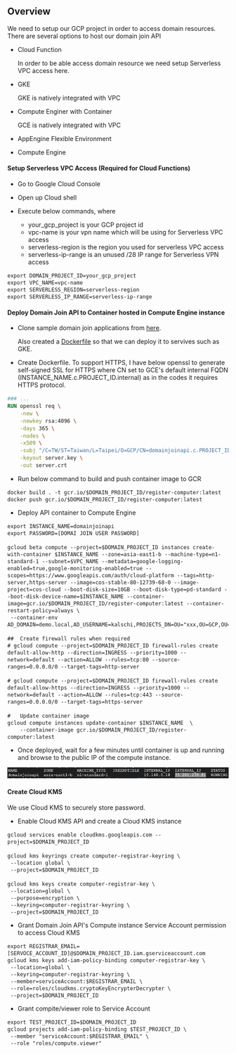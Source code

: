 ##  Overview

We need to setup our GCP project in order to access domain resources. There are several options to host our domain join API

-   Cloud Function
    
    In order to be able access domain resource we need setup Serverless VPC access here.

-   GKE

    GKE is natively integrated with VPC

-   Compute Enginer with Container

    GCE is natively integrated with VPC

-   AppEngine Flexible Environment

-   Compute Engine

####    Setup Serverless VPC Access (Required for Cloud Functions)

-   Go to Google Cloud Console

-   Open up Cloud shell

-   Execute below commands, where

    -   your_gcp_project is your GCP project id
    -   vpc-name is your vpn name which will be using for Serverless VPC access
    -   serverless-region is the region you used for serverless VPC access
    -   serverless-ip-range is an unused /28 IP range for Serverless VPN access

```shell
export DOMAIN_PROJECT_ID=your_gcp_project
export VPC_NAME=vpc-name
export SERVERLESS_REGION=serverless-region
export SERVERLESS_IP_RANGE=serverless-ip-range
```


####    Deploy Domain Join API to Container hosted in Compute Engine instance

-   Clone sample domain join applications from [here](https://github.com/GoogleCloudPlatform/gce-automated-ad-join/tree/master/register-computer).

    Also created a [Dockerfile](./src//auto-domain-join/register-computer/Dockerfile) so that we can deploy it to servives such as GKE.

-   Create Dockerfile. To support HTTPS, I have below openssl to generate self-signed SSL for HTTPS where CN set to GCE's default internal FQDN (INSTANCE_NAME.c.PROJECT_ID.internal) as in the codes it requires HTTPS protocol.

```Dockerfile
### ...
RUN openssl req \
    -new \
    -newkey rsa:4096 \
    -days 365 \
    -nodes \
    -x509 \
    -subj "/C=TW/ST=Taiwan/L=Taipei/O=GCP/CN=domainjoinapi.c.PROJECT_ID.internal" \
    -keyout server.key \
    -out server.crt
```
-   Run below command to build and push container image to GCR
```shell
docker build . -t gcr.io/$DOMAIN_PROJECT_ID/register-computer:latest
docker push gcr.io/$DOMAIN_PROJECT_ID/register-computer:latest
```

-   Deploy API container to Compute Engine

```shell
export INSTANCE_NAME=domainjoinapi
export PASSWORD=[DOMAI JOIN USER PASSWORD]

gcloud beta compute --project=$DOMAIN_PROJECT_ID instances create-with-container $INSTANCE_NAME --zone=asia-east1-b --machine-type=n1-standard-1 --subnet=$VPC_NAME --metadata=google-logging-enabled=true,google-monitoring-enabled=true --scopes=https://www.googleapis.com/auth/cloud-platform --tags=http-server,https-server --image=cos-stable-80-12739-68-0 --image-project=cos-cloud --boot-disk-size=10GB --boot-disk-type=pd-standard --boot-disk-device-name=$INSTANCE_NAME --container-image=gcr.io/$DOMAIN_PROJECT_ID/register-computer:latest --container-restart-policy=always \
 --container-env AD_DOMAIN=demo.local,AD_USERNAME=kalschi,PROJECTS_DN=OU="xxx,OU=GCP,OU=Cloud,DC=demo,DC=local",AD_PASSWORD=$PASSWORD

##  Create firewall rules when required
# gcloud compute --project=$DOMAIN_PROJECT_ID firewall-rules create default-allow-http --direction=INGRESS --priority=1000 --network=default --action=ALLOW --rules=tcp:80 --source-ranges=0.0.0.0/0 --target-tags=http-server

# gcloud compute --project=$DOMAIN_PROJECT_ID firewall-rules create default-allow-https --direction=INGRESS --priority=1000 --network=default --action=ALLOW --rules=tcp:443 --source-ranges=0.0.0.0/0 --target-tags=https-server

#   Update container image
gcloud compute instances update-container $INSTANCE_NAME  \
    --container-image gcr.io/$DOMAIN_PROJECT_ID/register-computer:latest
```

-   Once deployed, wait for a few minutes until container is up and running and browse to the public IP of the compute instance.

![Image](../docs/img/2020-02-15-16-41-38.png)

####    Create Cloud KMS

We use Cloud KMS to securely store password.

-   Enable Cloud KMS API and create a Cloud KMS instance

```shell
gcloud services enable cloudkms.googleapis.com --project=$DOMAIN_PROJECT_ID

gcloud kms keyrings create computer-registrar-keyring \
 --location global \
 --project=$DOMAIN_PROJECT_ID

gcloud kms keys create computer-registrar-key \
 --location=global \
 --purpose=encryption \
 --keyring=computer-registrar-keyring \
 --project=$DOMAIN_PROJECT_ID
```

-   Grant Domain Join API's Compute instance Service Account permission to access Cloud KMS

```shell
export REGISTRAR_EMAIL=[SERVOCE_ACCOUNT_ID]@$DOMAIN_PROJECT_ID.iam.gserviceaccount.com
gcloud kms keys add-iam-policy-binding computer-registrar-key \
 --location=global \
 --keyring=computer-registrar-keyring \
 --member=serviceAccount:$REGISTRAR_EMAIL \
 --role=roles/cloudkms.cryptoKeyEncrypterDecrypter \
 --project=$DOMAIN_PROJECT_ID
```

-   Grant compite/viewer role to Service Account

```shell
export TEST_PROJECT_ID=$DOMAIN_PROJECT_ID
gcloud projects add-iam-policy-binding $TEST_PROJECT_ID \
 --member "serviceAccount:$REGISTRAR_EMAIL" \
 --role "roles/compute.viewer"
```
